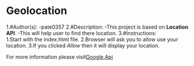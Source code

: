 # Geolocation

1.#Author(s):
  -pate0357
2.#Description:
  -This project is based on **Location API**.
  -This will help user to find there location.
3.#Instructions:  
   1.Start with the index.html file.
   2.Browser will ask you to allow use your location.
   3.If you clicked *Allow* then it will display your location.
   
For more information please visit[Google Api](https://developers.google.com/maps/ "Google") 